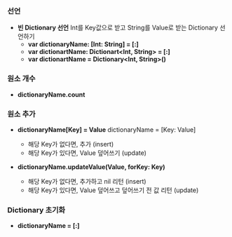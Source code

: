 ### 선언

- **빈 Dictionary 선언** Int를 Key값으로 받고 String를 Value로 받는 Dictionary 선언하기
    - **var dictionaryName: [Int: String] = [:]**
    - **var dictionartName: Dictionart<Int, String> = [:]**
    - **var dictionartName = Dictionary<Int, String>()**

### 원소 개수
- **dictionaryName.count**

### 원소 추가

- **dictionaryName[Key] = Value** dictionaryName = [Key: Value]
    - 해당 Key가 없다면, 추가 (insert)
    - 해당 Key가 있다면, Value 덮어쓰기 (update)

- **dictionaryName.updateValue(Value, forKey: Key)**
    - 해당 Key가 없다면, 추가하고 nil 리턴 (insert)
    - 해당 Key가 있다면, Value 덮어쓰고 덮어쓰기 전 값 리턴 (update)

### Dictionary 초기화

- **dictionaryName = [:]**